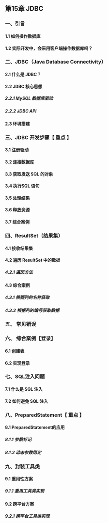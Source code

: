 ## 第15章 JDBC

### ⼀、引⾔
#### 1.1 如何操作数据库
#### 1.2 实际开发中，会采⽤客户端操作数据库吗？

### ⼆、JDBC（Java Database Connectivity）
#### 2.1 什么是 JDBC？
#### 2.2 JDBC 核⼼思想
##### 2.2.1 MySQL 数据库驱动
##### 2.2.2 JDBC API
#### 2.3 环境搭建

### 三、JDBC 开发步骤【 重点 】
#### 3.1 注册驱动
#### 3.2 连接数据库
#### 3.3 获取发送 SQL 的对象
#### 3.4 执⾏SQL 语句
#### 3.5 处理结果
#### 3.6 释放资源
#### 3.7 综合案例

### 四、ResultSet（结果集）
#### 4.1 接收结果集
#### 4.2 遍历 ResultSet 中的数据
##### 4.2.1 遍历⽅法
#### 4.3 综合案例
##### 4.3.1 根据列的名称获取
##### 4.3.2 根据列的编号获取数据

### 五、 常⻅错误

### 六、 综合案例【登录】
#### 6.1 创建表
#### 6.2 实现登录

### 七、SQL注⼊问题
#### 7.1 什么是 SQL 注⼊
#### 7.2 如何避免 SQL 注⼊

### ⼋、PreparedStatement【 重点 】
#### 8.1 PreparedStatement的应⽤
##### 8.1.1 参数标记
##### 8.1.2 动态参数绑定

### 九、封装⼯具类
#### 9.1 重⽤性⽅案
##### 9.1.1 重⽤⼯具类实现
#### 9.2 跨平台⽅案
##### 9.2.1 跨平台⼯具类实现